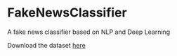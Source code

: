 # FakeNewsClassifier
A fake news classifier based on NLP and Deep Learning

Download the dataset [here](https://www.kaggle.com/competitions/fake-news/data?select=train.csv)
